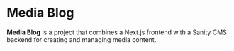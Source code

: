 # Media Blog

**Media Blog** is a project that combines a Next.js frontend with a Sanity CMS backend for creating and managing media content.
